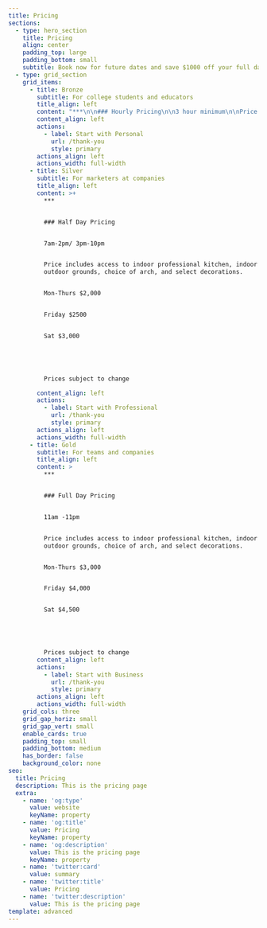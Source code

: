 ```yaml
---
title: Pricing
sections:
  - type: hero_section
    title: Pricing
    align: center
    padding_top: large
    padding_bottom: small
    subtitle: Book now for future dates and save $1000 off your full day booking
  - type: grid_section
    grid_items:
      - title: Bronze
        subtitle: For college students and educators
        title_align: left
        content: "***\n\n### Hourly Pricing\n\n3 hour minimum\n\nPrice includes access to indoor professional kitchen, indoor and outdoor grounds, choice of arch, and select decorations.\n\nMon-Thurs 7am-2pm $300 /hr.\n\nMon-Thurs 3pm-10pm\_$350hr.\n\nSelect Weekend hours $400/hr.\n\n​\n\nPrices subject to change\n"
        content_align: left
        actions:
          - label: Start with Personal
            url: /thank-you
            style: primary
        actions_align: left
        actions_width: full-width
      - title: Silver
        subtitle: For marketers at companies
        title_align: left
        content: >+
          ***


          ### Half Day Pricing


          7am-2pm/ 3pm-10pm


          Price includes access to indoor professional kitchen, indoor and
          outdoor grounds, choice of arch, and select decorations.


          Mon-Thurs $2,000


          Friday $2500


          Sat $3,000


          ​


          Prices subject to change

        content_align: left
        actions:
          - label: Start with Professional
            url: /thank-you
            style: primary
        actions_align: left
        actions_width: full-width
      - title: Gold
        subtitle: For teams and companies
        title_align: left
        content: >
          ***


          ### Full Day Pricing


          11am -11pm


          Price includes access to indoor professional kitchen, indoor and
          outdoor grounds, choice of arch, and select decorations.


          Mon-Thurs $3,000


          Friday $4,000


          Sat $4,500


          ​


          Prices subject to change
        content_align: left
        actions:
          - label: Start with Business
            url: /thank-you
            style: primary
        actions_align: left
        actions_width: full-width
    grid_cols: three
    grid_gap_horiz: small
    grid_gap_vert: small
    enable_cards: true
    padding_top: small
    padding_bottom: medium
    has_border: false
    background_color: none
seo:
  title: Pricing
  description: This is the pricing page
  extra:
    - name: 'og:type'
      value: website
      keyName: property
    - name: 'og:title'
      value: Pricing
      keyName: property
    - name: 'og:description'
      value: This is the pricing page
      keyName: property
    - name: 'twitter:card'
      value: summary
    - name: 'twitter:title'
      value: Pricing
    - name: 'twitter:description'
      value: This is the pricing page
template: advanced
---
```

